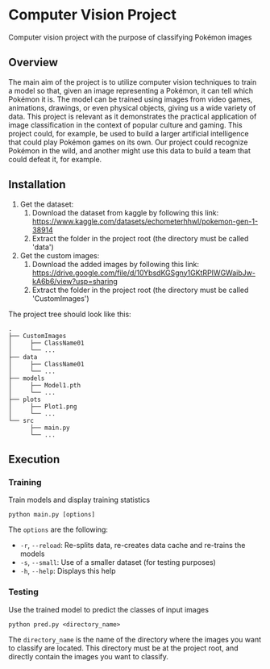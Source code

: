 # Computer Vision Project
Computer vision project with the purpose of classifying Pokémon images

## Overview

The main aim of the project is to utilize computer vision techniques to train a model so that,
given an image representing a Pokémon, it can tell which Pokémon it is. The model can be
trained using images from video games, animations, drawings, or even physical objects, giving
us a wide variety of data. This project is relevant as it demonstrates the practical application of
image classification in the context of popular culture and gaming. This project could, for
example, be used to build a larger artificial intelligence that could play Pokémon games on its
own. Our project could recognize Pokémon in the wild, and another might use this data to build
a team that could defeat it, for example.

## Installation

1. Get the dataset:
   1. Download the dataset from kaggle by following this link: https://www.kaggle.com/datasets/echometerhhwl/pokemon-gen-1-38914
   2. Extract the folder in the project root (the directory must be called 'data')
2. Get the custom images:
   1. Download the added images by following this link: https://drive.google.com/file/d/10YbsdKGSgny1GKtRPIWGWaibJw-kA6b6/view?usp=sharing
   2. Extract the folder in the project root (the directory must be called 'CustomImages')

The project tree should look like this:

```shell
.
├── CustomImages
│     ├── ClassName01
│     └── ...
├── data
│     ├── ClassName01
│     └── ...
├── models
│     ├── Model1.pth
│     └── ...
├── plots
│     ├── Plot1.png
│     └── ...
└── src
      ├── main.py
      └── ...
```

## Execution

### Training

Train models and display training statistics

```shell
python main.py [options]
```

The `options` are the following:
- `-r`, `--reload`: Re-splits data, re-creates data cache and re-trains the models
- `-s`, `--small`: Use of a smaller dataset (for testing purposes)
- `-h`, `--help`: Displays this help

### Testing

Use the trained model to predict the classes of input images

```shell
python pred.py <directory_name>
```

The `directory_name` is the name of the directory where the images you want to classify are located.
This directory must be at the project root, and directly contain the images you want to classify.